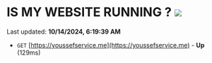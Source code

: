 # IS MY WEBSITE RUNNING ? [![](https://img.shields.io/static/v1?label=Sponsor&message=%E2%9D%A4&logo=GitHub&color=%23fe8e86)](https://github.com/sponsors/Youssef-Lehmam)

Last updated: **10/14/2024, 6:19:39 AM**

- `GET` [https://youssefservice.me](https://youssefservice.me) - **Up** (129ms)
